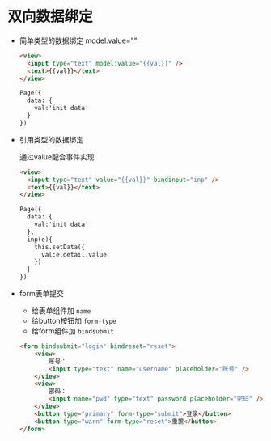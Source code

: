 # 双向数据绑定

- 简单类型的数据绑定 model:value=""

  ```html
  <view>
    <input type="text" model:value="{{val}}" />
    <text>{{val}}</text>
  </view>
  
  Page({
    data: {
      val:'init data'
    }
  })
  ```

- 引用类型的数据绑定

  通过value配合事件实现

  ```html
  <view>
    <input type="text" value="{{val}}" bindinput="inp" />
    <text>{{val}}</text>
  </view>
  
  Page({
    data: {
      val:'init data'
    },
    inp(e){
      this.setData({
        val:e.detail.value
      })
    }
  })
  ```

- form表单提交

  - 给表单组件加 `name`
  - 给button按钮加 `form-type`
  - 给form组件加 `bindsubmit`

  ```html
  <form bindsubmit="login" bindreset="reset">
      <view>
          账号：
          <input type="text" name="username" placeholder="账号" />
      </view>
      <view>
          密码：
          <input name="pwd" type="text" password placeholder="密码" />
      </view>
      <button type="primary" form-type="submit">登录</button>
      <button type="warn" form-type="reset">重置</button>
  </form>
  ```

  
